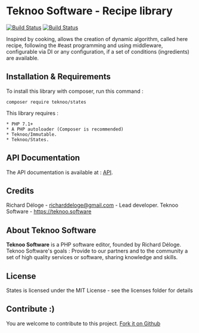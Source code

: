 Teknoo Software - Recipe library
================================

[![Build Status](https://travis-ci.org/TeknooSoftware/recipe.svg?branch=master)](https://travis-ci.org/TeknooSoftware/recipe) [![Build Status](https://travis-ci.org/TeknooSoftware/recipe.svg?branch=master)](https://travis-ci.org/TeknooSoftware/recipe)

Inspired by cooking, allows the creation of dynamic algorithm, called here recipe,
following the #east programming and using middleware, configurable via DI or any configuration,
if a set of conditions (ingredients) are available.

Installation & Requirements
---------------------------
To install this library with composer, run this command :

    composer require teknoo/states

This library requires :

    * PHP 7.1+
    * A PHP autoloader (Composer is recommended)
    * Teknoo/Immutable.
    * Teknoo/States.

API Documentation
-----------------
The API documentation is available at : [API](docs/howto/api/index.index).

Credits
-------
Richard Déloge - <richarddeloge@gmail.com> - Lead developer.
Teknoo Software - <https://teknoo.software>

About Teknoo Software
---------------------
**Teknoo Software** is a PHP software editor, founded by Richard Déloge.
Teknoo Software's goals : Provide to our partners and to the community a set of high quality services or software,
 sharing knowledge and skills.

License
-------
States is licensed under the MIT License - see the licenses folder for details

Contribute :)
-------------

You are welcome to contribute to this project. [Fork it on Github](CONTRIBUTING.md)
